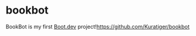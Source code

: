# bookbot

BookBot is my first [Boot.dev](https://www.boot.dev) project!https://github.com/Kuratiger/bookbot